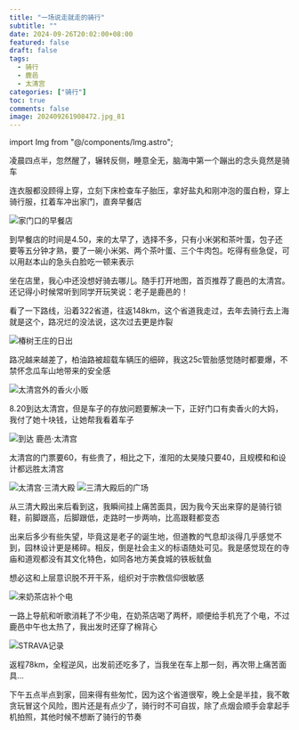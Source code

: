 ```yaml
---
title: "一场说走就走的骑行"
subtitle: ""
date: 2024-09-26T20:02:00+08:00
featured: false
draft: false
tags:
  - 骑行
  - 鹿邑
  - 太清宫
categories: ["骑行"]
toc: true
comments: false
image: 202409261908472.jpg_81
---
```


import Img from "@/components/Img.astro";

凌晨四点半，忽然醒了，辗转反侧，睡意全无，脑海中第一个蹦出的念头竟然是骑车

连衣服都没顾得上穿，立刻下床检查车子胎压，拿好盐丸和刚冲泡的蛋白粉，穿上骑行服，扛着车冲出家门，直奔早餐店

<Img src="20240926190847.jpg" alt="家门口的早餐店" />

到早餐店的时间是4.50，来的太早了，选择不多，只有小米粥和茶叶蛋，包子还要等五分钟才熟，要了一碗小米粥、两个茶叶蛋、三个牛肉包。吃得有些急促，可以用赵本山的急头白脸吃一顿来表示

坐在店里，我心中还没想好骑去哪儿。随手打开地图，首页推荐了鹿邑的太清宫。还记得小时候常听到同学开玩笑说：老子是鹿邑的！

看了一下路线，沿着322省道，往返148km，这个省道我走过，去年去骑行去上海就是这个，路况烂的没法说，这次过去更是炸裂

<Img src="202409261908471.jpg" alt="椿树王庄的日出" />

路况越来越差了，柏油路被超载车辆压的细碎，我这25c管胎感觉随时都要爆，不禁怀念瓜车山地带来的安全感

<Img src="20240926190846.jpg" alt="太清宫外的香火小贩" />

8.20到达太清宫，但是车子的存放问题要解决一下，正好门口有卖香火的大妈，我付了她十块钱，让她帮我看着车子

<Img src="202409261908472.jpg" alt="到达 鹿邑·太清宫" />

太清宫的门票要60，有些贵了，相比之下，淮阳的太昊陵只要40，且规模和和设计都远胜太清宫

<Img src="51c7e2814efa11dc3ee3e03bfc8529b.jpg" alt="太清宫·三清大殿" />

<Img src="202409261908461.jpg" alt="三清大殿后的广场" />

从三清大殿出来后看到这，我瞬间挂上痛苦面具，因为我今天出来穿的是骑行锁鞋，前脚跟高，后脚跟低，走路时一步两响，比高跟鞋都变态

出来后多少有些失望，毕竟这是老子的诞生地，但道教的气息却淡得几乎感觉不到，园林设计更是稀碎。相反，倒是社会主义的标语随处可见。我是感觉现在的寺庙和道观都没有其文化特色，如同各地方美食城的铁板鱿鱼

想必这和上层意识脱不开干系，组织对于宗教信仰很敏感

<Img src="20240926190845.jpg" alt="来奶茶店补个电" />

一路上导航和听歌消耗了不少电，在奶茶店喝了两杯，顺便给手机充了个电，不过鹿邑中午也太热了，我出发时还穿了棉背心

<Img src="20240926190844.jpg" alt="STRAVA记录" exif={false} />

返程78km，全程逆风，出发前还吃多了，当我坐在车上那一刻，再次带上痛苦面具...

下午五点半点到家，回来得有些匆忙，因为这个省道很窄，晚上全是半挂，我不敢贪玩冒这个风险，图片还是有点少了，骑行时不可自拔，除了点烟会顺手会拿起手机拍照，其他时候不想断了骑行的节奏